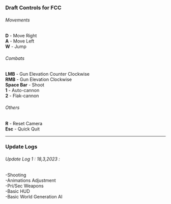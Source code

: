 <h3>Draft Controls for FCC</h3>

<h6>Movements</h6>
<b>D</b> - Move Right <br>
<b>A</b> - Move Left <br>
<b>W</b> - Jump <br>

<h6>Combats</h6>
<b>LMB</b> - Gun Elevation Counter Clockwise <br>
<b>RMB</b> - Gun Elevation Clockwise <br>
<b>Space Bar</b> - Shoot <br>
<b>1</b> - Auto-cannon<br>
<b>2</b> - Flak-cannon<br>

<h6>Others</h6>
<b>R</b> - Reset Camera <br>
<b>Esc</b> - Quick Quit<br>

<hr>

<h3>Update Logs</h3>

<h6>Update Log 1 : 18,3,2023 :</h6>
-Shooting <br>
-Animations Adjustment <br>
-Pri/Sec Weapons <br>
-Basic HUD <br>
-Basic World Generation AI <br>

